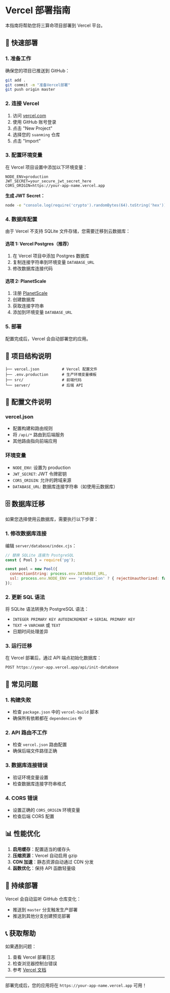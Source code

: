 # Vercel 部署指南

本指南将帮助您将三算命项目部署到 Vercel 平台。

## 🚀 快速部署

### 1. 准备工作

确保您的项目已推送到 GitHub：
```bash
git add .
git commit -m "准备Vercel部署"
git push origin master
```

### 2. 连接 Vercel

1. 访问 [vercel.com](https://vercel.com)
2. 使用 GitHub 账号登录
3. 点击 "New Project"
4. 选择您的 `suanming` 仓库
5. 点击 "Import"

### 3. 配置环境变量

在 Vercel 项目设置中添加以下环境变量：

```
NODE_ENV=production
JWT_SECRET=your_secure_jwt_secret_here
CORS_ORIGIN=https://your-app-name.vercel.app
```

**生成 JWT Secret：**
```bash
node -e "console.log(require('crypto').randomBytes(64).toString('hex'))"
```

### 4. 数据库配置

由于 Vercel 不支持 SQLite 文件存储，您需要迁移到云数据库：

#### 选项 1: Vercel Postgres（推荐）
1. 在 Vercel 项目中添加 Postgres 数据库
2. 复制连接字符串到环境变量 `DATABASE_URL`
3. 修改数据库连接代码

#### 选项 2: PlanetScale
1. 注册 [PlanetScale](https://planetscale.com)
2. 创建数据库
3. 获取连接字符串
4. 添加到环境变量 `DATABASE_URL`

### 5. 部署

配置完成后，Vercel 会自动部署您的应用。

## 📁 项目结构说明

```
├── vercel.json          # Vercel 配置文件
├── .env.production      # 生产环境变量模板
├── src/                 # 前端代码
└── server/              # 后端 API
```

## 🔧 配置文件说明

### vercel.json
- 配置构建和路由规则
- 将 `/api/*` 路由到后端服务
- 其他路由指向前端应用

### 环境变量
- `NODE_ENV`: 设置为 production
- `JWT_SECRET`: JWT 令牌密钥
- `CORS_ORIGIN`: 允许的跨域来源
- `DATABASE_URL`: 数据库连接字符串（如使用云数据库）

## 🗄️ 数据库迁移

如果您选择使用云数据库，需要执行以下步骤：

### 1. 修改数据库连接

编辑 `server/database/index.cjs`：

```javascript
// 替换 SQLite 连接为 PostgreSQL
const { Pool } = require('pg');

const pool = new Pool({
  connectionString: process.env.DATABASE_URL,
  ssl: process.env.NODE_ENV === 'production' ? { rejectUnauthorized: false } : false
});
```

### 2. 更新 SQL 语法

将 SQLite 语法转换为 PostgreSQL 语法：
- `INTEGER PRIMARY KEY AUTOINCREMENT` → `SERIAL PRIMARY KEY`
- `TEXT` → `VARCHAR` 或 `TEXT`
- 日期时间处理差异

### 3. 运行迁移

在 Vercel 部署后，通过 API 端点初始化数据库：
```
POST https://your-app.vercel.app/api/init-database
```

## 🚨 常见问题

### 1. 构建失败
- 检查 `package.json` 中的 `vercel-build` 脚本
- 确保所有依赖都在 `dependencies` 中

### 2. API 路由不工作
- 检查 `vercel.json` 路由配置
- 确保后端文件路径正确

### 3. 数据库连接错误
- 验证环境变量设置
- 检查数据库连接字符串格式

### 4. CORS 错误
- 设置正确的 `CORS_ORIGIN` 环境变量
- 检查后端 CORS 配置

## 📊 性能优化

1. **启用缓存**：配置适当的缓存头
2. **压缩资源**：Vercel 自动启用 gzip
3. **CDN 加速**：静态资源自动通过 CDN 分发
4. **函数优化**：保持 API 函数轻量级

## 🔄 持续部署

Vercel 会自动监听 GitHub 仓库变化：
- 推送到 `master` 分支触发生产部署
- 推送到其他分支创建预览部署

## 📞 获取帮助

如果遇到问题：
1. 查看 Vercel 部署日志
2. 检查浏览器控制台错误
3. 参考 [Vercel 文档](https://vercel.com/docs)

---

部署完成后，您的应用将在 `https://your-app-name.vercel.app` 可用！